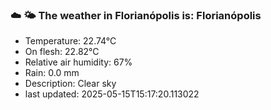 ### ☁️ 🌤️  The weather in Florianópolis is: Florianópolis

- Temperature: 22.74°C
- On flesh: 22.82°C
- Relative air humidity: 67%
- Rain: 0.0 mm
- Description: Clear sky
- last updated: 2025-05-15T15:17:20.113022
